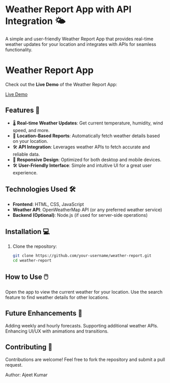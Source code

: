 # Weather Report App with API Integration 🌤️

A simple and user-friendly Weather Report App that provides real-time weather updates for your location and integrates with APIs for seamless functionality.

# Weather Report App

Check out the **Live Demo** of the Weather Report App:

[Live Demo](https://ajeet-kumar-07.github.io/weather-report-app/)


## Features 🚀
- 🌡️ **Real-time Weather Updates**: Get current temperature, humidity, wind speed, and more.
- 📍 **Location-Based Reports**: Automatically fetch weather details based on your location.
- 🛠️ **API Integration**: Leverages weather APIs to fetch accurate and reliable data.
- 🎨 **Responsive Design**: Optimized for both desktop and mobile devices.
- 🛠️ **User-Friendly Interface**: Simple and intuitive UI for a great user experience.

## Technologies Used 🛠️
- **Frontend**: HTML, CSS, JavaScript
- **Weather API**: OpenWeatherMap API (or any preferred weather service)
- **Backend (Optional)**: Node.js (if used for server-side operations)

## Installation 💻
1. Clone the repository:
   ```bash
   git clone https://github.com/your-username/weather-report.git
   cd weather-report


## How to Use 🖱️
Open the app to view the current weather for your location.
Use the search feature to find weather details for other locations.


## Future Enhancements 🌟
Adding weekly and hourly forecasts.
Supporting additional weather APIs.
Enhancing UI/UX with animations and transitions.
## Contributing 🤝
Contributions are welcome! Feel free to fork the repository and submit a pull request.

Author: Ajeet Kumar
